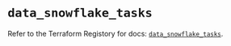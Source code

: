 # `data_snowflake_tasks`

Refer to the Terraform Registory for docs: [`data_snowflake_tasks`](https://www.terraform.io/docs/providers/snowflake/d/tasks).

